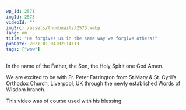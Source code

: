```yaml
---
wp_id: 2571
imgId: 2573
videoId: ""
imgSrc: /assets/thumbnails/2573.webp
lang: en
title: "He forgives us in the same way we forgive others!"
pubDate: 2021-01-04T02:14:13
tags: ["wow"]
---
```


<!-- page: 6 -->

<p>In the name of the Father, the Son, the Holy Spirit one God Amen.</p>
<p>We are excited to be with Fr. Peter Farrington from St.Mary &amp; St. Cyril&#8217;s Orthodox Church, Liverpool, UK through the newly established Words of Wisdom branch.</p>
<p>This video was of course used with his blessing.</p>
<p>&nbsp;</p>
